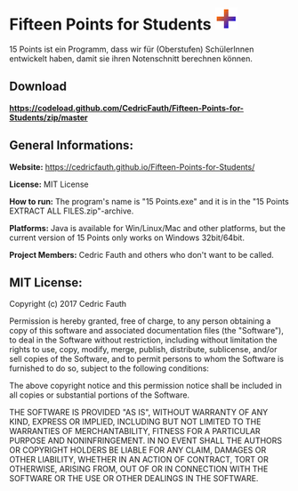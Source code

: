 # Fifteen Points for Students ![alt text](https://github.com/CedricFauth/Fifteen-Points-for-Students/blob/master/icon.png "Logo Title Text 1")
15 Points ist ein Programm, dass wir für (Oberstufen) SchülerInnen entwickelt haben, damit sie ihren Notenschnitt berechnen können.

## Download

__https://codeload.github.com/CedricFauth/Fifteen-Points-for-Students/zip/master__

## General Informations:

__Website:__ https://cedricfauth.github.io/Fifteen-Points-for-Students/

__License:__ MIT License

__How to run:__ The program's name is "15 Points.exe" and it is in the "15 Points EXTRACT ALL FILES.zip"-archive.

__Platforms:__ Java is available for Win/Linux/Mac and other platforms, but the current version of 15 Points only works on Windows 32bit/64bit.

__Project Members:__ Cedric Fauth and others who don't want to be called.


## MIT License:

Copyright (c) 2017 Cedric Fauth

Permission is hereby granted, free of charge, to any person obtaining a copy of this software and associated documentation files (the "Software"), to deal in the Software without restriction, including without limitation the rights to use, copy, modify, merge, publish, distribute, sublicense, and/or sell copies of the Software, and to permit persons to whom the Software is furnished to do so, subject to the following conditions:

The above copyright notice and this permission notice shall be included in all copies or substantial portions of the Software.

THE SOFTWARE IS PROVIDED "AS IS", WITHOUT WARRANTY OF ANY KIND, EXPRESS OR IMPLIED, INCLUDING BUT NOT LIMITED TO THE WARRANTIES OF MERCHANTABILITY, FITNESS FOR A PARTICULAR PURPOSE AND NONINFRINGEMENT. IN NO EVENT SHALL THE AUTHORS OR COPYRIGHT HOLDERS BE LIABLE FOR ANY CLAIM, DAMAGES OR OTHER LIABILITY, WHETHER IN AN ACTION OF CONTRACT, TORT OR OTHERWISE, ARISING FROM, OUT OF OR IN CONNECTION WITH THE SOFTWARE OR THE USE OR OTHER DEALINGS IN THE SOFTWARE.
